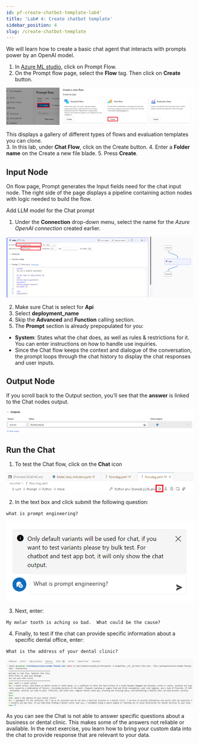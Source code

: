 ```yaml
---
id: pf-create-chatbot-template-lab4'
title: 'Lab# 4: Create chatbot template'
sidebar_position: 4
slug: /create-chatbot-template
---
```


We will learn how to create a basic chat agent that interacts with prompts power by an OpenAI model.

1.	In [Azure ML studio](https://ml.azure.com/), click on Prompt Flow.  
2.	On the Prompt flow page, select the **Flow** tag.   Then click on **Create** button.

![](img/tutorial/00-chatflow-template.png)

This displays a gallery of different types of flows and evaluation templates you can clone.  
3.	In this lab, under **Chat Flow**, click on the Create button.
4.	Enter a **Folder name** on the Create a new file blade.
5.	Press **Create**.

## Input Node

On flow page, Prompt generates the Input fields need for the chat input node.  The right side of the page displays a pipeline containing action nodes with logic needed to build the flow.

Add LLM model for the Chat prompt

1.	Under the **Connection** drop-down menu, select the name for the *Azure OpenAI connection* created earlier.

![](/img/tutorial/00-add-chat-gpt-conn.png)

2.	Make sure Chat is select for **Api**
3.	Select **deployment_name**
4.	Skip the **Advanced** and **Function** calling section.
5.	The **Prompt** section is already prepopulated for you:

* **System**: States what the chat does, as well as rules & restrictions for it.  You can enter instructions on how to handle use inquiries.
* Since the Chat flow keeps the context and dialogue of the conversation, the prompt loops through the chat history to display the chat responses and user inputs.

## Output Node

If you scroll back to the Output section, you’ll see that the **answer** is linked to the Chat nodes output.

![](/img/tutorial/00-output-node.png)

## Run the Chat

1.	To test the Chat flow, click on the **Chat** icon

![](/img/tutorial/new-chat.png)
 
2.	In the text box and click submit the following question:

```shell
what is prompt engineering?
```

![](/img/tutorial/what-is-prompt.png)

3.	Next, enter: 

```shell
My molar tooth is aching so bad.  What could be the cause?
```

4.	Finally, to test if the chat can provide specific information about a specific dental office, enter:

```shell
What is the address of your dental clinic?
```

![](/img/tutorial/dental-address.png)
 
As you can see the Chat is not able to answer specific questions about a business or dental clinic.   This makes some of the answers not reliable or available.  In the next exercise, you learn how to bring your custom data into the chat to provide response that are relevant to your data.


